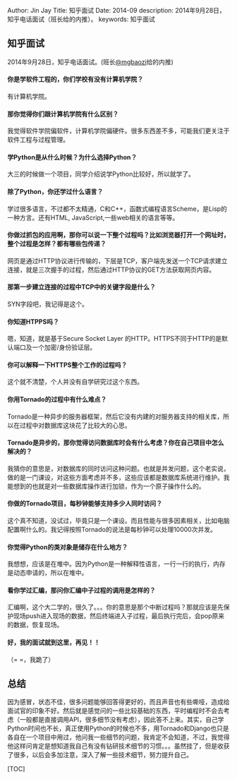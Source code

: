 Author: Jin Jay
Title: 知乎面试
Date: 2014-09
description: 2014年9月28日，知乎电话面试（班长给的内推）。
keywords: 知乎面试

## 知乎面试
2014年9月28日，知乎电话面试。(班长[@mgbaozi](https://github.com/mgbaozi)给的内推)

#### 你是学软件工程的，你们学校有没有计算机学院？
有计算机学院。

#### 那你觉得你们跟计算机学院有什么区别？
我觉得软件学院偏软件，计算机学院偏硬件。很多东西差不多，可能我们更关注于软件工程与过程管理。

#### 学Python是从什么时候？为什么选择Python？
大三的时候做一个项目，同学介绍说学Python比较好，所以就学了。

#### 除了Python，你还学过什么语言？
学过很多语言，不过都不太精通，C和C++，函数式编程语言Scheme，是Lisp的一种方言。还有HTML, JavaScript,一些web相关的语言等等。

#### 你做过抓包的应用啊，那你可以说一下整个过程吗？比如浏览器打开一个网址时，整个过程是怎样？都有哪些包传递？
网页是通过HTTP协议进行传输的，下层是TCP，客户端先发送一个TCP请求建立连接，就是三次握手的过程，然后通过HTTP协议的GET方法获取网页内容。

#### 那第一步建立连接的过程中TCP中的关键字段是什么？
SYN字段吧，我记得是这个。

#### 你知道HTPPS吗？
嗯，知道，就是基于Secure Socket Layer 的HTTP。HTTPS不同于HTTP的是默认端口及一个加密/身份验证层。

#### 你可以解释一下HTTPS整个工作的过程吗？
这个就不清楚，个人并没有自学研究过这个东西。

#### 你用Tornado的过程中有什么难点？
Tornado是一种异步的服务器框架，然后它没有内建的对服务器支持的相关库，所以在过程中对数据库这块花了比较大的心思。

#### Tornado是异步的，那你觉得访问数据库时会有什么考虑？你在自己项目中怎么解决的？
我猜你的意思是，对数据库的同时访问这种问题。也就是并发问题，这个老实说，做的是一门课设，对这些方面考虑并不多，这些应该都是数据库系统进行维护。我能想到的也就是对一些数据库操作进行加锁，作为一个原子操作什么的。

#### 你做的Tornado项目，每秒钟能够支持多少人同时访问？
这个真不知道，没试过，毕竟只是一个课设。而且性能与很多因素相关，比如电脑配置啊什么的。我记得按照Tornado的说法是每秒钟可以处理10000次并发。

#### 你觉得Python的类对象是储存在什么地方？
我想想，应该是在堆中。因为Python是一种解释性语言，一行一行的执行，内存是动态申请的，所以在堆中。

#### 看你学过汇编，那问你汇编中子过程的调用是怎样的？
汇编啊，这个大二学的，很久了。。。你的意思是那个中断过程吗？那就应该是先保护现场push进入现场的数据，然后终端进入子过程，最后执行完后，会pop原来的数据，恢复现场。

#### 好，我的面试就到这里，再见！！
（= =，我跪了）

## 总结
因为感冒，状态不佳，很多问题能够回答得更好的，而且声音也有些嘶哑，造成给面试官的印象不好。然后就是感觉问的一些比较基础的东西，平时编程时不会去考虑（一般都是直接调用API，很多细节没有考虑），因此答不上来。其实，自己学Python时间也不长，真正使用Python的时候也不多，用Tornado和Django也只是各自在一个项目中用过，他问我一些细节的问题，我肯定不会知道，不过，我觉得他这样问肯定是想知道我自己有没有钻研技术细节的习惯。。。虽然挂了，但是收获了很多，以后会多加注意，深入了解一些技术细节，努力提升自己。



[TOC]